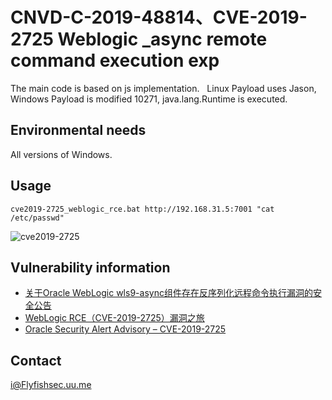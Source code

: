 CNVD-C-2019-48814、CVE-2019-2725 Weblogic _async remote command execution exp
===
The main code is based on js implementation.
  Linux Payload uses Jason, Windows Payload is modified 10271, java.lang.Runtime is executed.
 
## Environmental needs

  All versions of Windows.

## Usage

`cve2019-2725_weblogic_rce.bat http://192.168.31.5:7001 "cat /etc/passwd"`

![cve2019-2725](https://raw.githubusercontent.com/FlyfishSec/weblogic_rce/master/Usage.gif "Weblogic _async remote command execution exp")  

## Vulnerability information
   
   * [关于Oracle WebLogic wls9-async组件存在反序列化远程命令执行漏洞的安全公告](http://www.cnvd.org.cn/webinfo/show/4989)
   * [WebLogic RCE（CVE-2019-2725）漏洞之旅](https://www.freebuf.com/vuls/202800.html)
   * [Oracle Security Alert Advisory – CVE-2019-2725](https://www.oracle.com/technetwork/security-advisory/alert-cve-2019-2725-5466295.html)

## Contact

i@Flyfishsec.uu.me
